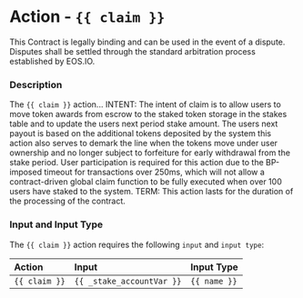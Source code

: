 # Action - `{{ claim }}`

This Contract is legally binding and can be used in the event of a dispute. Disputes shall be settled through the standard arbitration process established by EOS.IO.

### Description

The `{{ claim }}` action...
INTENT: The intent of claim is to allow users to move token awards from escrow to the staked token storage in the stakes table and to update the users next period stake amount. The users next payout is based on the additional tokens deposited by the system this action also serves to demark the line when the tokens move under user ownership and no longer subject to forfeiture for early withdrawal from the stake period. User participation is required for this action due to the BP-imposed timeout for transactions over 250ms, which will not allow a contract-driven global claim function to be fully executed when over 100 users have staked to the system.
TERM: This action lasts for the duration of the processing of the contract.  

### Input and Input Type

The `{{ claim }}` action requires the following `input` and `input type`:

| Action | Input | Input Type |
|:--|:--|:--|
| `{{ claim }}` | `{{ _stake_accountVar }}` | `{{ name }}` |
